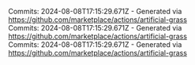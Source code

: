 Commits: 2024-08-08T17:15:29.671Z - Generated via https://github.com/marketplace/actions/artificial-grass
<br>
Commits: 2024-08-08T17:15:29.671Z - Generated via https://github.com/marketplace/actions/artificial-grass
<br>
Commits: 2024-08-08T17:15:29.671Z - Generated via https://github.com/marketplace/actions/artificial-grass
<br>
